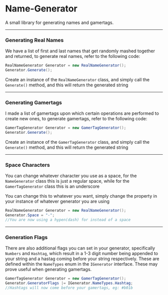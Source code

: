 # Name-Generator
A small library for generating names and gamertags.

---

### Generating Real Names

We have a list of first and last names that get randomly mashed together and returned, to generate real names, refer to the following code:

```csharp
RealNameGenerator Generator = new RealNameGenerator();
Generator.Generate();
```

Create an instance of the `RealNameGenerator` class, and simply call the `Generate()` method, and this will return the generated string

---

### Generating Gamertags

I made a list of gamertags upon which certain operations are performed to create new ones, to generate gamertags, refer to the following code:

```csharp
GamerTagGenerator Generator = new GamerTagGenerator();
Generator.Generate();
```

Create an instance of the `GamerTagGenerator` class, and simply call the `Generate()` method, and this will return the generated string

---

### Space Characters
You can change whatever character you use as a space, for the `NameGenerator` class this is just a regular space, while for the `GamerTagGenerator` class this is an underscore

You can change this to whatever you want, simply change the property in your instance of whatever generator you are using

```csharp
RealNameGenerator Generator = new RealNameGenerator();
Generator.Space = "-";
//You are now using a hypen(dash) for instead of a space
```

---

### Generation Flags
There are also additional flags you can set in your generator, specifically `Numbers` and `Hashtag`, which result in a 1-3 digit number being appended to your string and a hastag coming before your string respectively. These are defined within the `NameTypes` enum in the `IGenerator` interface.
These may prove useful when generating gamertags.

```csharp
GamerTagGenerator Generator = new GamerTagGenerator();
Generator.GeneratorFlags |= IGenerator.NameTypes.Hashtag;
//Hashtags will now come before your gamertags, eg: #b01b
```
